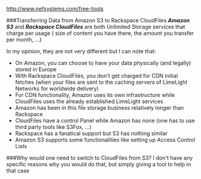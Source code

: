 http://www.nefsystems.com/free-tools


###Transferring Data from Amazon S3 to Rackspace CloudFiles
___Amazon S3___ and ___Rackspace CloudFiles___ are both Unlimited Storage services that charge per usage ( size of content you have there, the amount you transfer per month, ...)

In my opinion, they are not very different but I can note that:

* On Amazon, you can choose to have your data physically (and legally) stored in Europe
* With Rackspace CloudFiles, you don't get charged for CDN initial fetches (when your files are sent to the caching servers of LimeLight Networks for worldwide delivery)
* For CDN functionality, Amazon uses its own infrastructure while CloudFiles uses the already established LimeLight services
* Amazon has been in this file storage business relatively longer than Rackspace
* CloudFiles have a control Panel while Amazon has none (one has to use third party tools like S3Fox, ...)
* Rackspace has a fanatical support but S3 has nothing similar
* Amazon S3 supports some functionalities like setting up Access Control Lists

###Why would one need to switch to CloudFiles from S3?
I don't have any specific reasons why you would do that, but simply giving a tool to help in that case 

